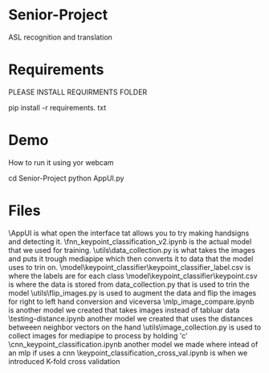 # Senior-Project
ASL recognition and translation 

# Requirements
PLEASE INSTALL REQUIRMENTS FOLDER

pip install -r requirements. txt

# Demo
How to run it using yor webcam

cd Senior-Project
python AppUI.py

# Files

\AppUI is what open the interface tat allows you to try making handsigns and detecting it.
\fnn_keypoint_classification_v2.ipynb is the actual model that we used for training.
\utils\data_collection.py is what takes the images and puts it trough mediapipe which then converts it to data that the model uses to trin on.
\model\keypoint_classifier\keypoint_classifier_label.csv is where the labels are for each class
\model\keypoint_classifier\keypoint.csv is where the data is stored from data_collection.py that is used to trin the model
\utils\flip_images.py is used to augment the data and flip the images for right to left hand conversion and viceversa
\mlp_image_compare.ipynb is another model we created that takes images instead of tabluar data
\testing-distance.ipynb another model we created that uses the  distances betweeen neighbor vectors on the hand
\utils\image_collection.py is used to collect images for mediapipe to process by holding 'c'
\cnn_keypoint_classification.ipynb another model we made where intead of an mlp if uses a cnn
\keypoint_classification_cross_val.ipynb is when we introduced K-fold cross validation
